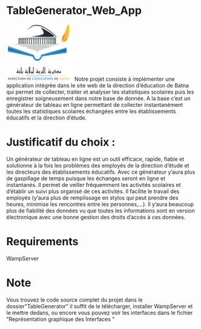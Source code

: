 # TableGenerator_Web_App

 ![](Logo.png)
Notre projet consiste à implémenter une application intégrée dans le site web de la direction d’éducation de Batna qui permet de collecter, traiter et analyser les statistiques scolaires puis les enregistrer soigneusement dans notre base de donnée.
A la base c’est un générateur de tableau en ligne permettant de collecter instantanément toutes les statistiques scolaires échangées entre les établissements éducatifs et la direction d’étude.

# Justificatif du choix :

Un générateur de tableau en ligne est un outil efficace, rapide, fiable et solutionne à la fois les problèmes des employés de la direction d’étude et les directeurs des établissements éducatifs.
Avec ce générateur y’aura plus de gaspillage de temps puisque les échanges seront en ligne et instantanés.
Il permet de veiller fréquemment les activités scolaires et d’établir un suivi plus organisé de ces activités.
Il facilite le travail des employés (y’aura plus de remplissage en stylos qui peut prendre des heures, minimise les rencontres entre les personnes,…).
Il y’aura beaucoup plus de fiabilité des données vu que toutes les informations sont en version électronique avec une bonne gestion des droits d’accès à ces données.


# Requirements 
WampServer

# Note 

Vous trouvez le code source complet du projet dans le dossier"TableGenerator" il suffit de le télécharger, installer WampServer et le mettre dedans, 
ou encore vous pouvez voir les interfaces dans le fichier "Représentation graphique des Interfaces "
